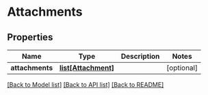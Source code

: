 # Attachments

## Properties
Name | Type | Description | Notes
------------ | ------------- | ------------- | -------------
**attachments** | [**list[Attachment]**](Attachment.md) |  | [optional] 

[[Back to Model list]](../README.md#documentation-for-models) [[Back to API list]](../README.md#documentation-for-api-endpoints) [[Back to README]](../README.md)


